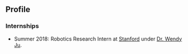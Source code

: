 ## Profile

### Internships
* Summer 2018: Robotics Research Intern at [Stanford](https://me.stanford.edu/research/labs-and-centers/center-design-research/center-design-research) under [Dr. Wendy Ju](http://wendyju.com/).



